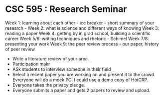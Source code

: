# CSC 595 : Research Seminar

Week 1: learning about each other
         - ice  breaker
         - short summary of your research
         - 
Week 2: what is science and different ways  of knowing
Week 3: reading a paper
Week 4: getting by in grad school, building a scientific career
Week 5/6: writing techniques and rhetoric
        - Schimel
Week 7/8: presenting your work
Week 9: the peer review process
            - our paper, history of peer review


- Write a literature review of your area.
- Participation makr
- ASk students to interview someone in their field
- Select a recent paper you are working on and present it to the crowd. Evreryone will do a mock PC. I could use a demo copy of HotCRP.
- Everyone takes the privacy pledge.
- Everyone submits a paper and gets 2 papers to review and upload.